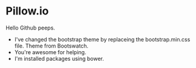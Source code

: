 Pillow.io
=========

Hello Github peeps.

- I've changed the bootstrap theme by replaceing the bootstrap.min.css file. Theme from Bootswatch.
- You're awesome for helping.
- I'm installed packages using bower.